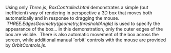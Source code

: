 Using only _Three.js_, _BoxControlled.html_ demonstrates a simple (but inefficient) way of rendering in perspective a 3D box that moves both automatically and in response to dragging the mouse. &nbsp;_THREE.EdgesGeometry(geometry,thresholdAngle)_ is used to specify the appearance of the box... in this demonstration, only the outer edges of the box are visible. &nbsp;There is also automatic movement of the box across the screen, while additional manual 'orbit' controls with the mouse are provided by _OrbitControls.js_.

